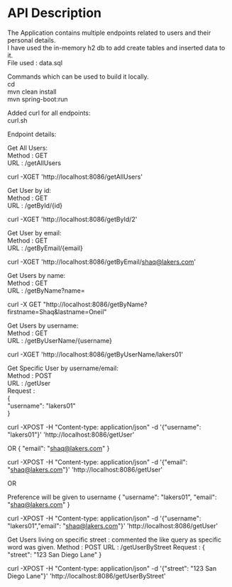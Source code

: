 # API Description

The Application contains multiple endpoints related to users and their personal details.<br/>
I have used the in-memory h2 db to add create tables and inserted data to it.<br/>
File used : data.sql<br/>

Commands which can be used to build it locally.<br/>
cd <local directory where the code is kept><br/>
mvn clean install<br/>
mvn spring-boot:run<br/>

Added curl for all endpoints:<br/>
curl.sh<br/>

Endpoint details:<br/>

Get All Users:<br/>
Method : GET<br/>
URL : /getAllUsers<br/>

curl -XGET 'http://localhost:8086/getAllUsers'<br/>

Get User by id:<br/>
Method : GET<br/>
URL : /getById/{id}<br/>

curl -XGET 'http://localhost:8086/getById/2'<br/>

Get User by email:<br/>
Method : GET<br/>
URL : /getByEmail/{email}<br/>

curl -XGET 'http://localhost:8086/getByEmail/shaq@lakers.com'<br/>

Get Users by name:<br/>
Method : GET<br/>
URL : /getByName?name=<name><br/>

curl -X GET "http://localhost:8086/getByName?firstname=Shaq&lastname=Oneil"<br/>

Get Users by username:<br/>
Method : GET<br/>
URL : /getByUserName/{username}<br/>

curl -XGET 'http://localhost:8086/getByUserName/lakers01'<br/>

Get Specific User by username/email:<br/>
Method : POST<br/>
URL : /getUser<br/>
Request :<br/>
{<br/>
  "username": "lakers01"<br/>
}<br/>

curl -XPOST -H "Content-type: application/json" -d '{"username": "lakers01"}' 'http://localhost:8086/getUser'

OR
{
  "email": "shaq@lakers.com"
}

curl -XPOST -H "Content-type: application/json" -d '{"email": "shaq@lakers.com"}' 'http://localhost:8086/getUser'

OR

Preference will be given to username
{
  "username": "lakers01",
  "email": "shaq@lakers.com"
}

curl -XPOST -H "Content-type: application/json" -d '{"username": "lakers01","email": "shaq@lakers.com"}' 'http://localhost:8086/getUser'

Get Users living on specific street : commented the like query as specific word was given.
Method : POST
URL : /getUserByStreet
Request :
{
   "street": "123 San Diego Lane"
}

curl -XPOST -H "Content-type: application/json" -d '{"street": "123 San Diego Lane"}' 'http://localhost:8086/getUserByStreet'

